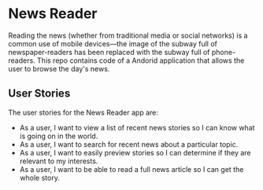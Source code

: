 # News Reader
Reading the news (whether from traditional media or social networks) is a common use of mobile devices—the image of the subway full of newspaper-readers has been replaced with the subway full of phone-readers. This repo contains code of a Andorid application that allows the user to browse the day's news.

## User Stories

The user stories for the News Reader app are:

+ As a user, I want to view a list of recent news stories so I can know what is going on in the world.
+ As a user, I want to search for recent news about a particular topic.
+ As a user, I want to easily preview stories so I can determine if they are relevant to my interests.
+ As a user, I want to be able to read a full news article so I can get the whole story.

